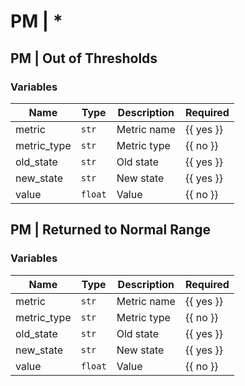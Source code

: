 # PM | *


## PM | Out of Thresholds




### Variables
| Name | Type | Description | Required |
| --- | --- | --- | --- |
| metric | `str` | Metric name | {{ yes }} |
| metric_type | `str` | Metric type | {{ no }} |
| old_state | `str` | Old state | {{ yes }} |
| new_state | `str` | New state | {{ yes }} |
| value | `float` | Value | {{ no }} |




## PM | Returned to Normal Range




### Variables
| Name | Type | Description | Required |
| --- | --- | --- | --- |
| metric | `str` | Metric name | {{ yes }} |
| metric_type | `str` | Metric type | {{ no }} |
| old_state | `str` | Old state | {{ yes }} |
| new_state | `str` | New state | {{ yes }} |
| value | `float` | Value | {{ no }} |



